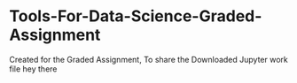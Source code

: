# Tools-For-Data-Science-Graded-Assignment
Created for the Graded Assignment, To share the Downloaded Jupyter work file
hey there 
